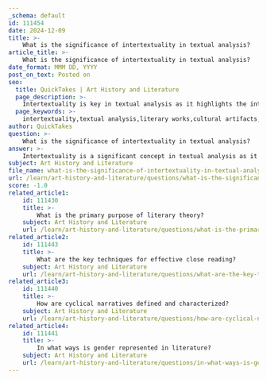 ```yaml
---
_schema: default
id: 111454
date: 2024-12-09
title: >-
    What is the significance of intertextuality in textual analysis?
article_title: >-
    What is the significance of intertextuality in textual analysis?
date_format: MMM DD, YYYY
post_on_text: Posted on
seo:
  title: QuickTakes | Art History and Literature
  page_description: >-
    Intertextuality is key in textual analysis as it highlights the interconnectedness of texts, showing how they influence each other and enrich meaning through cultural contexts, thus enabling a deeper understanding of literature.
  page_keywords: >-
    intertextuality,textual analysis,literary works,cultural artifacts,dialogue between texts,meaning enrichment,cultural context,critical discourse analysis,reader engagement,poststructuralism
author: QuickTakes
question: >-
    What is the significance of intertextuality in textual analysis?
answer: >-
    Intertextuality is a significant concept in textual analysis as it emphasizes the interconnectedness of literary works and cultural artifacts. It posits that texts do not exist in isolation but are part of a broader network of discourses and influences that shape their meaning and interpretation. This concept, first outlined by poststructuralist theorists such as Julia Kristeva and Roland Barthes, highlights how individual texts emerge from and engage with a vast array of prior works, ideas, and cultural contexts.\n\nThe significance of intertextuality in textual analysis can be understood through several key points:\n\n1. **Dialogue Between Texts**: Intertextuality illustrates that texts are in constant dialogue with one another. This dialogue can manifest through direct references, thematic parallels, or the adoption of rhetorical strategies from other works. By analyzing these connections, readers can gain deeper insights into the meanings and implications of a text.\n\n2. **Enrichment of Meaning**: Intertextual references can enrich a text's meaning by layering it with additional contexts and interpretations. For instance, an author may draw upon a well-known literary work to evoke certain emotions or ideas, thereby enhancing the reader's understanding of the new text.\n\n3. **Cultural Context**: Intertextuality allows for an exploration of how cultural and historical contexts influence the production and reception of texts. It helps to identify the realms of utterances that authors rely on and how they position themselves in relation to other voices within the literary landscape.\n\n4. **Critical Discourse Analysis**: In fields such as critical discourse analysis, intertextuality is crucial for understanding how knowledge from other texts influences both the creation and interpretation of a new text. This approach can reveal underlying ideologies and power dynamics present in the discourse.\n\n5. **Reader Engagement**: Intertextual analysis encourages active engagement from readers, prompting them to consider how their own interpretations are shaped by their knowledge of other texts. This can lead to a more synthetic or critical understanding of the material being analyzed.\n\nIn summary, intertextuality serves as a vital tool in textual analysis, allowing for a richer exploration of how texts interact, influence, and inform one another within the broader cultural and literary landscape. It underscores the complexity of meaning-making processes and the importance of context in understanding literature.
subject: Art History and Literature
file_name: what-is-the-significance-of-intertextuality-in-textual-analysis.md
url: /learn/art-history-and-literature/questions/what-is-the-significance-of-intertextuality-in-textual-analysis
score: -1.0
related_article1:
    id: 111430
    title: >-
        What is the primary purpose of literary theory?
    subject: Art History and Literature
    url: /learn/art-history-and-literature/questions/what-is-the-primary-purpose-of-literary-theory
related_article2:
    id: 111443
    title: >-
        What are the key techniques for effective close reading?
    subject: Art History and Literature
    url: /learn/art-history-and-literature/questions/what-are-the-key-techniques-for-effective-close-reading
related_article3:
    id: 111440
    title: >-
        How are cyclical narratives defined and characterized?
    subject: Art History and Literature
    url: /learn/art-history-and-literature/questions/how-are-cyclical-narratives-defined-and-characterized
related_article4:
    id: 111441
    title: >-
        In what ways is gender represented in literature?
    subject: Art History and Literature
    url: /learn/art-history-and-literature/questions/in-what-ways-is-gender-represented-in-literature
---
```


&nbsp;